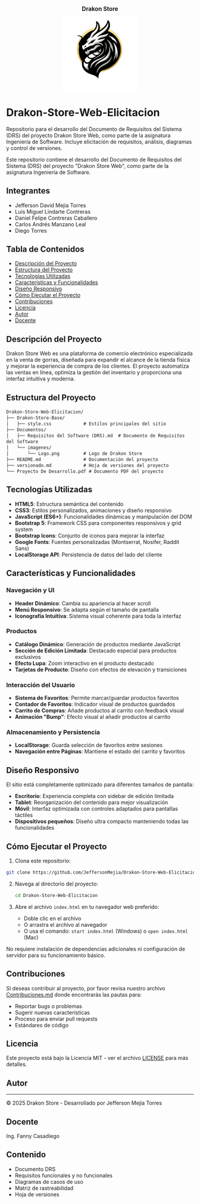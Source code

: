 <div align="center">
<h1 style="font-size: 110%;">Drakon Store</h1>
</div>

<div align="center">
<img src="Drakon-Store-Base/images/Logo.png" alt="Logo Drakon Store" width="200">
</div>

# Drakon-Store-Web-Elicitacion
Repositorio para el desarrollo del Documento de Requisitos del Sistema (DRS) del proyecto Drakon Store Web, como parte de la asignatura Ingeniería de Software. Incluye elicitación de requisitos, análisis, diagramas y control de versiones.

Este repositorio contiene el desarrollo del Documento de Requisitos del Sistema (DRS) del proyecto "Drakon Store Web", como parte de la asignatura Ingeniería de Software.

## Integrantes
- Jefferson David Mejia Torres
- Luis Miguel Lindarte Contreras
- Daniel Felipe Contreras Caballero
- Carlos Andrés Manzano Leal
- Diego Torres

## Tabla de Contenidos

- [Descripción del Proyecto](#descripción-del-proyecto)
- [Estructura del Proyecto](#estructura-del-proyecto)
- [Tecnologías Utilizadas](#tecnologías-utilizadas)
- [Características y Funcionalidades](#características-y-funcionalidades)
- [Diseño Responsivo](#diseño-responsivo)
- [Cómo Ejecutar el Proyecto](#cómo-ejecutar-el-proyecto)
- [Contribuciones](#contribuciones)
- [Licencia](#licencia)
- [Autor](#autor)
- [Docente](#docente)

## Descripción del Proyecto

Drakon Store Web es una plataforma de comercio electrónico especializada en la venta de gorras, diseñada para expandir el alcance de la tienda física y mejorar la experiencia de compra de los clientes. El proyecto automatiza las ventas en línea, optimiza la gestión del inventario y proporciona una interfaz intuitiva y moderna.

## Estructura del Proyecto

```
Drakon-Store-Web-Elicitacion/
├── Drakon-Store-Base/
│   ├── style.css            # Estilos principales del sitio
├── Documentos/
│   ├── Requisitos del Software (DRS).md  # Documento de Requisitos del Software
│   └── imagenes/
│       └── Logo.png         # Logo de Drakon Store
├── README.md                # Documentación del proyecto
├── versionado.md            # Hoja de versiones del proyecto
└── Proyecto De Desarrollo.pdf # Documento PDF del proyecto
```
## Tecnologías Utilizadas

- **HTML5**: Estructura semántica del contenido
- **CSS3**: Estilos personalizados, animaciones y diseño responsivo
- **JavaScript (ES6+)**: Funcionalidades dinámicas y manipulación del DOM
- **Bootstrap 5**: Framework CSS para componentes responsivos y grid system
- **Bootstrap Icons**: Conjunto de iconos para mejorar la interfaz
- **Google Fonts**: Fuentes personalizadas (Montserrat, Nosifer, Raddit Sans)
- **LocalStorage API**: Persistencia de datos del lado del cliente

## Características y Funcionalidades

### Navegación y UI
- **Header Dinámico**: Cambia su apariencia al hacer scroll
- **Menú Responsivo**: Se adapta según el tamaño de pantalla
- **Iconografía Intuitiva**: Sistema visual coherente para toda la interfaz

### Productos
- **Catálogo Dinámico**: Generación de productos mediante JavaScript
- **Sección de Edición Limitada**: Destacado especial para productos exclusivos
- **Efecto Lupa**: Zoom interactivo en el producto destacado
- **Tarjetas de Producto**: Diseño con efectos de elevación y transiciones

### Interacción del Usuario
- **Sistema de Favoritos**: Permite marcar/guardar productos favoritos
- **Contador de Favoritos**: Indicador visual de productos guardados
- **Carrito de Compras**: Añade productos al carrito con feedback visual
- **Animación "Bump"**: Efecto visual al añadir productos al carrito

### Almacenamiento y Persistencia
- **LocalStorage**: Guarda selección de favoritos entre sesiones
- **Navegación entre Páginas**: Mantiene el estado del carrito y favoritos

## Diseño Responsivo

El sitio está completamente optimizado para diferentes tamaños de pantalla:

- **Escritorio**: Experiencia completa con sidebar de edición limitada
- **Tablet**: Reorganización del contenido para mejor visualización
- **Móvil**: Interfaz optimizada con controles adaptados para pantallas táctiles
- **Dispositivos pequeños**: Diseño ultra compacto manteniendo todas las funcionalidades

## Cómo Ejecutar el Proyecto

1. Clona este repositorio:
```bash
git clone https://github.com/JeffersonMejia/Drakon-Store-Web-Elicitacion.git
```

2. Navega al directorio del proyecto:
    ```bash
    cd Drakon-Store-Web-Elicitacion
    ```

3. Abre el archivo `index.html` en tu navegador web preferido:
    - Doble clic en el archivo
    - O arrastra el archivo al navegador
    - O usa el comando: `start index.html` (Windows) o `open index.html` (Mac)

No requiere instalación de dependencias adicionales ni configuración de servidor para su funcionamiento básico.

## Contribuciones

Si deseas contribuir al proyecto, por favor revisa nuestro archivo [Contribuciones.md](Contribuciones.md) donde encontrarás las pautas para:

- Reportar bugs o problemas
- Sugerir nuevas características
- Proceso para enviar pull requests
- Estándares de código

## Licencia

Este proyecto está bajo la Licencia MIT - ver el archivo [LICENSE](LICENSE) para más detalles.

## Autor
---

&copy; 2025 Drakon Store - Desarrollado por Jefferson Mejía Torres

## Docente
Ing. Fanny Casadiego

## Contenido
- Documento DRS
- Requisitos funcionales y no funcionales
- Diagramas de casos de uso
- Matriz de rastreabilidad
- Hoja de versiones

